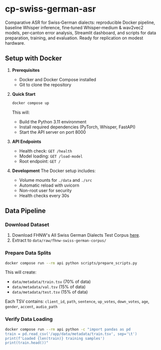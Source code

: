 # cp-swiss-german-asr
Comparative ASR for Swiss‑German dialects: reproducible Docker pipeline, baseline Whisper inference, fine‑tuned Whisper‑medium & wav2vec2 models, per‑canton error analysis, Streamlit dashboard, and scripts for data preparation, training, and evaluation. Ready for replication on modest hardware.

## Setup with Docker

1. **Prerequisites**
    - Docker and Docker Compose installed
    - Git to clone the repository

2. **Quick Start**
    ```bash
    docker compose up
    ```

    This will:
    - Build the Python 3.11 environment
    - Install required dependencies (PyTorch, Whisper, FastAPI)
    - Start the API server on port 8000

3. **API Endpoints**
    - Health check: `GET /health`
    - Model loading: `GET /load-model`
    - Root endpoint: `GET /`

4. **Development**
    The Docker setup includes:
    - Volume mounts for `./data` and `./src`
    - Automatic reload with uvicorn
    - Non-root user for security
    - Health checks every 30s

## Data Pipeline

### Download Dataset
1. Download FHNW's All Swiss German Dialects Test Corpus [here](https://cs.technik.fhnw.ch/i4ds-datasets).
2. Extract to `data/raw/fhnw-swiss-german-corpus/`

### Prepare Data Splits
```bash
docker compose run --rm api python scripts/prepare_scripts.py
```

This will create:
- `data/metadata/train.tsv` (70% of data)
- `data/metadata/val.tsv` (15% of data)
- `data/metadata/test.tsv` (15% of data)

Each TSV contains: `client_id`, `path`, `sentence`, `up_votes`, `down_votes`, `age`, `gender`, `accent`, `audio_path`

### Verify Data Loading
```bash
docker compose run --rm api python -c "import pandas as pd
train = pd.read_csv('/app/data/metadata/train.tsv', sep='\t')
print(f'Loaded {len(train)} training samples')
print(train.head())"
```